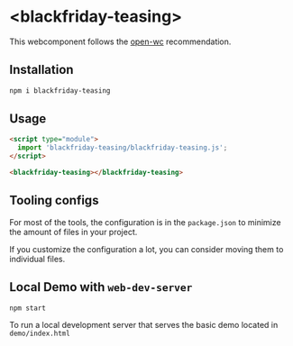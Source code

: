 # \<blackfriday-teasing>

This webcomponent follows the [open-wc](https://github.com/open-wc/open-wc) recommendation.

## Installation

```bash
npm i blackfriday-teasing
```

## Usage

```html
<script type="module">
  import 'blackfriday-teasing/blackfriday-teasing.js';
</script>

<blackfriday-teasing></blackfriday-teasing>
```



## Tooling configs

For most of the tools, the configuration is in the `package.json` to minimize the amount of files in your project.

If you customize the configuration a lot, you can consider moving them to individual files.

## Local Demo with `web-dev-server`

```bash
npm start
```

To run a local development server that serves the basic demo located in `demo/index.html`
